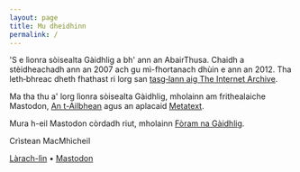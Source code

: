 ```yaml
---
layout: page
title: Mu dheidhinn
permalink: /
---
```


'S e lìonra sòisealta Gàidhlig a bh' ann an AbairThusa. Chaidh a stèidheachadh ann an 2007 ach gu mì-fhortanach dhùin e ann an 2012. Tha leth‑bhreac dheth fhathast ri lorg san [tasg‑lann aig The Internet Archive](https://web.archive.org/web/20090205170058/http://abairthusa.ning.com/).

Ma tha thu a' lorg lìonra sòisealta Gàidhlig, mholainn am frithealaiche Mastodon, [An t-Ailbhean](https://ailbhean.co-shaoghal.net/explore) agus an aplacaid [Metatext](https://apps.apple.com/us/app/metatext/id1523996615?mt=8).

Mura h-eil Mastodon còrdadh riut, mholainn [Fòram na Gàidhlig](https://www.foramnagaidhlig.net/foram/).

Crìstean MacMhìcheil

[Làrach-lìn](https://macmhicheil.scot/) • [Mastodon](https://mastodon.scot/@angeidheal)